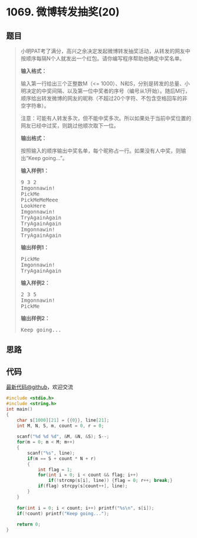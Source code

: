 <h1>1069. 微博转发抽奖(20)</h1>

## 题目

> <div id="problemContent">
> <p>
> 小明PAT考了满分，高兴之余决定发起微博转发抽奖活动，从转发的网友中按顺序每隔N个人就发出一个红包。请你编写程序帮助他确定中奖名单。
> </p>
> <p><b>
> 输入格式：
> </b></p>
> <p>
> 输入第一行给出三个正整数M（&lt;= 1000）、N和S，分别是转发的总量、小明决定的中奖间隔、以及第一位中奖者的序号（编号从1开始）。随后M行，顺序给出转发微博的网友的昵称（不超过20个字符、不包含空格回车的非空字符串）。
> </p>
> <p>
> 注意：可能有人转发多次，但不能中奖多次。所以如果处于当前中奖位置的网友已经中过奖，则跳过他顺次取下一位。
> </p>
> <p><b>
> 输出格式：
> </b></p>
> <p>
> 按照输入的顺序输出中奖名单，每个昵称占一行。如果没有人中奖，则输出“Keep going...”。
> </p>
> <b>输入样例1：</b><pre>
> 9 3 2
> Imgonnawin!
> PickMe
> PickMeMeMeee
> LookHere
> Imgonnawin!
> TryAgainAgain
> TryAgainAgain
> Imgonnawin!
> TryAgainAgain
> </pre>
> <b>输出样例1：</b><pre>
> PickMe
> Imgonnawin!
> TryAgainAgain
> </pre>
> <b>输入样例2：</b><pre>
> 2 3 5
> Imgonnawin!
> PickMe
> </pre>
> <b>输出样例2：</b><pre>
> Keep going...
> </pre>
> </div>

## 思路


## 代码

[最新代码@github](https://github.com/OliverLew/PAT/blob/master/PATBasic/1069.c)，欢迎交流
```c
#include <stdio.h>
#include <string.h>
int main()
{
    char s[1000][21] = {{0}}, line[21];
    int M, N, S, m, count = 0, r = 0;
    
    scanf("%d %d %d", &M, &N, &S); S--;
    for(m = 0; m < M; m++)
    {
        scanf("%s", line);
        if(m == S + count * N + r)
        {
            int flag = 1;
            for(int i = 0; i < count && flag; i++) 
                if(!strcmp(s[i], line)) {flag = 0; r++; break;}
            if(flag) strcpy(s[count++], line);
        }
    }
    
    for(int i = 0; i < count; i++) printf("%s\n", s[i]);
    if(!count) printf("Keep going...");
    
    return 0;
}

```